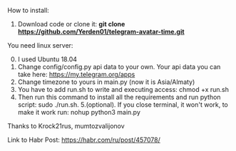 How to install:
  1. Download code or clone it: **git clone https://github.com/Yerden01/telegram-avatar-time.git**

You need linux server:

  0. I used Ubuntu 18.04
  1. Change config/config.py api data to your own. Your api data you can take here: https://my.telegram.org/apps
  2. Change timezone to yours in main.py (now it is Asia/Almaty)
  3. You have to add run.sh to write and executing access: chmod +x run.sh
  4. Then run this command to install all the requirements and run python script: sudo ./run.sh.
  5.(optional). If you close terminal, it won't work, to make it work run: nohup python3 main.py

Thanks to Krock21rus, mumtozvalijonov

Link to Habr Post: https://habr.com/ru/post/457078/
